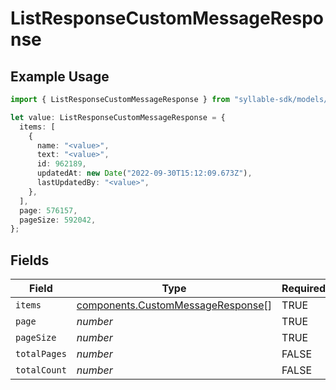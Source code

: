 # ListResponseCustomMessageResponse

## Example Usage

```typescript
import { ListResponseCustomMessageResponse } from "syllable-sdk/models/components";

let value: ListResponseCustomMessageResponse = {
  items: [
    {
      name: "<value>",
      text: "<value>",
      id: 962189,
      updatedAt: new Date("2022-09-30T15:12:09.673Z"),
      lastUpdatedBy: "<value>",
    },
  ],
  page: 576157,
  pageSize: 592042,
};
```

## Fields

| Field                                                                                  | Type                                                                                   | Required                                                                               | Description                                                                            |
| -------------------------------------------------------------------------------------- | -------------------------------------------------------------------------------------- | -------------------------------------------------------------------------------------- | -------------------------------------------------------------------------------------- |
| `items`                                                                                | [components.CustomMessageResponse](/sdk-docs/models/components/custommessageresponse)[] | TRUE                                                                     | N/A                                                                                    |
| `page`                                                                                 | *number*                                                                               | TRUE                                                                     | N/A                                                                                    |
| `pageSize`                                                                             | *number*                                                                               | TRUE                                                                     | N/A                                                                                    |
| `totalPages`                                                                           | *number*                                                                               | FALSE                                                                     | N/A                                                                                    |
| `totalCount`                                                                           | *number*                                                                               | FALSE                                                                     | N/A                                                                                    |
